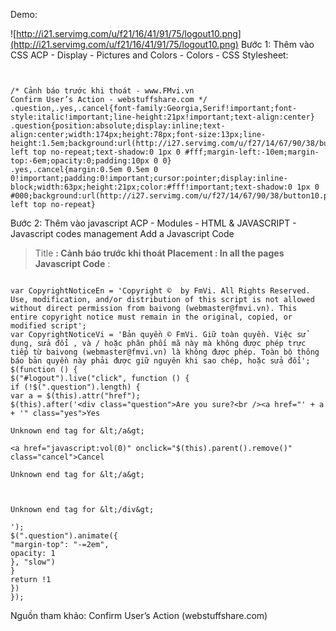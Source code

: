 Demo:

![http://i21.servimg.com/u/f21/16/41/91/75/logout10.png](http://i21.servimg.com/u/f21/16/41/91/75/logout10.png)
Bước 1: Thêm vào CSS
ACP - Display - Pictures and Colors - Colors - CSS Stylesheet:

```


/* Cảnh báo trước khi thoát - www.FMvi.vn
Confirm User’s Action - webstuffshare.com */
.question,.yes,.cancel{font-family:Georgia,Serif!important;font-style:italic!important;line-height:21px!important;text-align:center}
.question{position:absolute;display:inline;text-align:center;width:174px;height:78px;font-size:13px;line-height:1.5em;background:url(http://i27.servimg.com/u/f27/14/67/90/38/bubble10.png) left top no-repeat;text-shadow:0 1px 0 #fff;margin-left:-10em;margin-top:-6em;opacity:0;padding:10px 0 0}
.yes,.cancel{margin:0.5em 0.5em 0 0!important;padding:0!important;cursor:pointer;display:inline-block;width:63px;height:21px;color:#fff!important;text-shadow:0 1px 0 #000;background:url(http://i27.servimg.com/u/f27/14/67/90/38/button10.png) left top no-repeat}

```

Bước 2: Thêm vào javascript
ACP - Modules - HTML & JAVASCRIPT - Javascript codes management
Add a Javascript Code

> Title **: Cảnh báo trước khi thoát
> Placement : In all the pages
> Javascript Code** :


```

var CopyrightNoticeEn = 'Copyright ©  by FmVi. All Rights Reserved. Use, modification, and/or distribution of this script is not allowed without direct permission from baivong (webmaster@fmvi.vn). This entire copyright notice must remain in the original, copied, or modified script';
var CopyrightNoticeVi = 'Bản quyền © FmVi. Giữ toàn quyền. Việc sử dụng, sửa đổi , và / hoặc phân phối mã này mà không được phép trực tiếp từ baivong (webmaster@fmvi.vn) là không được phép. Toàn bộ thông báo bản quyền này phải được giữ nguyên khi sao chép, hoặc sửa đổi';
$(function () {
$("#logout").live("click", function () {
if (!$(".question").length) {
var a = $(this).attr("href");
$(this).after('<div class="question">Are you sure?<br /><a href="' + a + '" class="yes">Yes

Unknown end tag for &lt;/a&gt;

<a href="javascript:vol(0)" onclick="$(this).parent().remove()" class="cancel">Cancel

Unknown end tag for &lt;/a&gt;



Unknown end tag for &lt;/div&gt;

');
$(".question").animate({
"margin-top": "-=2em",
opacity: 1
}, "slow")
}
return !1
})
});

```

Nguồn tham khảo: Confirm User’s Action (webstuffshare.com)